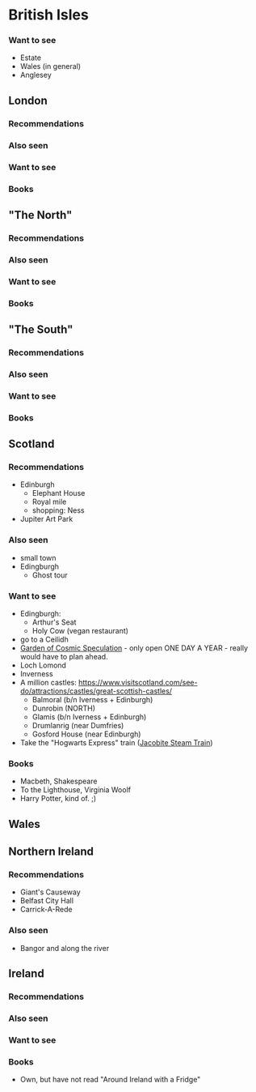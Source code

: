 # British Isles

### Want to see

* Estate
* Wales (in general)
* Anglesey

## London

### Recommendations

### Also seen

### Want to see

### Books

## "The North"

### Recommendations

### Also seen

### Want to see

### Books

## "The South"

### Recommendations

### Also seen

### Want to see


### Books

## Scotland

### Recommendations

* Edinburgh  
    * Elephant House
    * Royal mile
    * shopping: Ness
* Jupiter Art Park

### Also seen

* small town
* Edingburgh
    * Ghost tour

### Want to see

* Edingburgh:
    * Arthur's Seat
    * Holy Cow (vegan restaurant)
* go to a Ceilidh
* [Garden of Cosmic Speculation](https://gardenofcosmicspeculation.com) - only
open ONE DAY A YEAR - really would have to plan ahead.
* Loch Lomond
* Inverness
* A million castles: https://www.visitscotland.com/see-do/attractions/castles/great-scottish-castles/
    * Balmoral (b/n Iverness + Edinburgh)
    * Dunrobin (NORTH)
    * Glamis (b/n Iverness + Edinburgh)
    * Drumlanrig (near Dumfries)
    * Gosford House (near Edinburgh)
* Take the "Hogwarts Express" train ([Jacobite Steam Train](https://westcoastrailways.co.uk/jacobite/dates-times-prices-jacobite-steam-train.cfm))

### Books

* Macbeth, Shakespeare
* To the Lighthouse, Virginia Woolf
* Harry Potter, kind of. ;)

## Wales

## Northern Ireland

### Recommendations

* Giant's Causeway
* Belfast City Hall
* Carrick-A-Rede

### Also seen

* Bangor and along the river

## Ireland

### Recommendations

### Also seen

### Want to see

### Books

* Own, but have not read "Around Ireland with a Fridge"
